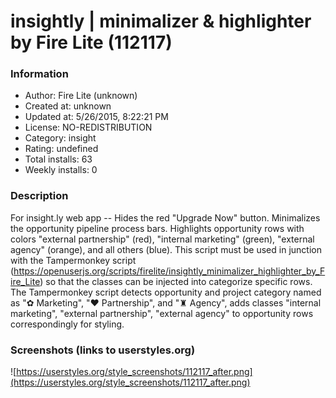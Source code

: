 # insightly | minimalizer & highlighter by Fire Lite (112117)

### Information
- Author: Fire Lite (unknown)
- Created at: unknown
- Updated at: 5/26/2015, 8:22:21 PM
- License: NO-REDISTRIBUTION
- Category: insight
- Rating: undefined
- Total installs: 63
- Weekly installs: 0


### Description
For insight.ly web app -- Hides the red "Upgrade Now" button. Minimalizes the opportunity pipeline process bars.  Highlights opportunity rows with colors "external partnership" (red), "internal marketing" (green), "external agency" (orange), and all others (blue).  This script must be used in junction with the Tampermonkey script (https://openuserjs.org/scripts/firelite/insightly_minimalizer_highlighter_by_Fire_Lite) so that the classes can be injected into categorize specific rows. The Tampermonkey script detects opportunity and project category named as "✿ Marketing", "❤ Partnership", and "♜ Agency", adds classes "internal marketing", "external partnership", "external agency" to opportunity rows correspondingly for styling.


### Screenshots (links to userstyles.org)
![https://userstyles.org/style_screenshots/112117_after.png](https://userstyles.org/style_screenshots/112117_after.png)



